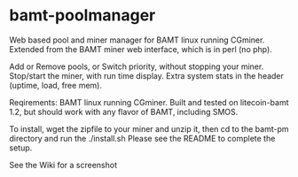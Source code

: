 bamt-poolmanager
================

Web based pool and miner manager for BAMT linux running CGminer.
Extended from the BAMT miner web interface, which is in perl (no php). 

Add or Remove pools, or Switch priority, without stopping your miner. 
Stop/start the miner, with run time display. 
Extra system stats in the header (uptime, load, free mem). 

Reqirements: BAMT linux running CGminer. Built and tested on litecoin-bamt 1.2, but should 
work with any flavor of BAMT, including SMOS. 

To install, wget the zipfile to your miner and unzip it, then cd to the bamt-pm directory
and run the ./install.sh 
Please see the README to complete the setup. 

See the Wiki for a screenshot
